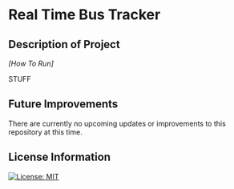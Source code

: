 # Real Time Bus Tracker #

## Description of Project ##
_[How To Run]_

STUFF

## Future Improvements ##
There are currently no upcoming updates or improvements to this repository at this time.

## License Information ##
[![License: MIT](https://img.shields.io/badge/License-MIT-yellow.svg)](https://opensource.org/licenses/MIT)
